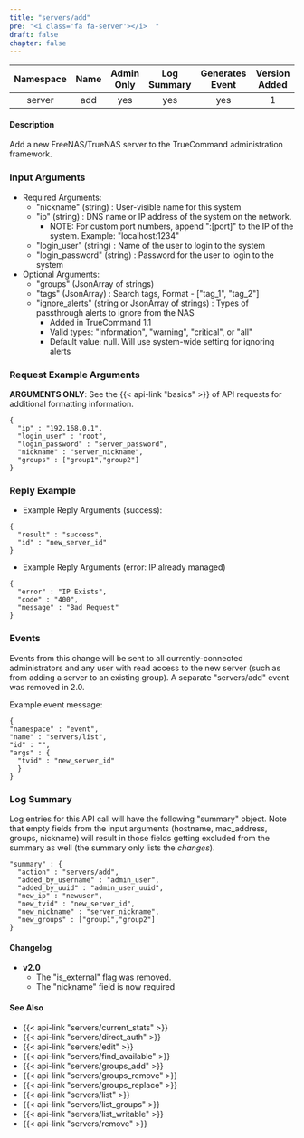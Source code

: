 ```yaml
---
title: "servers/add"
pre: "<i class='fa fa-server'></i>	"
draft: false
chapter: false
---
```


| Namespace | Name | Admin Only | Log Summary | Generates Event | Version Added
|:----------------:|:--------:|:--------:|:--------:|:--------:|:---:|
| server | add | yes | yes | yes | 1 |

#### Description
Add a new FreeNAS/TrueNAS server to the TrueCommand administration framework.

### Input Arguments
* Required Arguments: 
   * "nickname" (string) : User-visible name for this system
   * "ip" (string) : DNS name or IP address of the system on the network.
      * NOTE: For custom port numbers, append ":[port]" to the IP of the system. Example: "localhost:1234"
   * "login_user" (string) : Name of the user to login to the system
   * "login_password" (string) : Password for the user to login to the system
* Optional Arguments: 
   * "groups" (JsonArray of strings)
   * "tags" (JsonArray) : Search tags, Format - ["tag_1", "tag_2"]
   * "ignore_alerts" (string or JsonArray of strings) : Types of passthrough alerts to ignore from the NAS
      * Added in TrueCommand 1.1
      * Valid types: "information", "warning", "critical", or "all"
      * Default value: null. Will use system-wide setting for ignoring alerts

### Request Example Arguments
**ARGUMENTS ONLY**: See the {{< api-link "basics" >}} of API requests for additional formatting information.

```
{
  "ip" : "192.168.0.1",
  "login_user" : "root",
  "login_password" : "server_password",
  "nickname" : "server_nickname",
  "groups" : ["group1","group2"]
}
```

### Reply Example
* Example Reply Arguments (success):
```
{
  "result" : "success",
  "id" : "new_server_id"
}
```

* Example Reply Arguments (error: IP already managed)
```
{
  "error" : "IP Exists",
  "code" : "400",
  "message" : "Bad Request"
}
```

### Events
Events from this change will be sent to all currently-connected administrators and any user with read access to the new server (such as from adding a server to an existing group). A separate "servers/add" event was removed in 2.0.

Example event message:
```
{
"namespace" : "event",
"name" : "servers/list",
"id" : "",
"args" : {
  "tvid" : "new_server_id"
  }
}
```

### Log Summary
Log entries for this API call will have the following "summary" object. Note that empty fields from the input arguments (hostname, mac_address, groups, nickname) will result in those fields getting excluded from the summary as well (the summary only lists the *changes*).

```
"summary" : {
  "action" : "servers/add",
  "added_by_username" : "admin_user",
  "added_by_uuid" : "admin_user_uuid",
  "new_ip" : "newuser",
  "new_tvid" : "new_server_id",
  "new_nickname" : "server_nickname",
  "new_groups" : ["group1","group2"]
}
```

#### Changelog
* **v2.0**
   * The "is_external" flag was removed.
   * The "nickname" field is now required

#### See Also
* {{< api-link "servers/current_stats" >}}
* {{< api-link "servers/direct_auth" >}}
* {{< api-link "servers/edit" >}}
* {{< api-link "servers/find_available" >}}
* {{< api-link "servers/groups_add" >}}
* {{< api-link "servers/groups_remove" >}}
* {{< api-link "servers/groups_replace" >}}
* {{< api-link "servers/list" >}}
* {{< api-link "servers/list_groups" >}}
* {{< api-link "servers/list_writable" >}}
* {{< api-link "servers/remove" >}}
